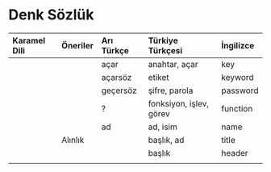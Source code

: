 # Denk Sözlük



| Karamel Dili | Öneriler | Arı Türkçe | Türkiye Türkçesi | İngilizce |
| :--- | :--- | :--- | :--- | :--- |
|  |  | açar | anahtar, açar | key |
|  |  | açarsöz | etiket | keyword |
|  |  | geçersöz | şifre, parola | password |
|  |  | ? | fonksiyon, işlev, görev | function |
|  |  | ad | ad, isim | name |
|  | Alınlık |  | başlık, ad | title |
|  |  |  | başlık | header |
|  |  |  |  |  |

